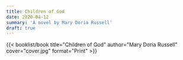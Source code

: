 ```yaml
---
title: Children of God
date: 2020-04-12
summary: 'A novel by Mary Doria Russell'
draft: true
---
```


{{< booklist/book
title="Children of God"
author="Mary Doria Russell"
cover="cover.jpg"
format="Print" >}}
